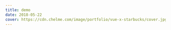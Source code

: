 ```yaml
---
title: demo
date: 2018-05-22
cover: https://cdn.chelme.com/image/portfolio/vue-x-starbucks/cover.jpg
---
```

